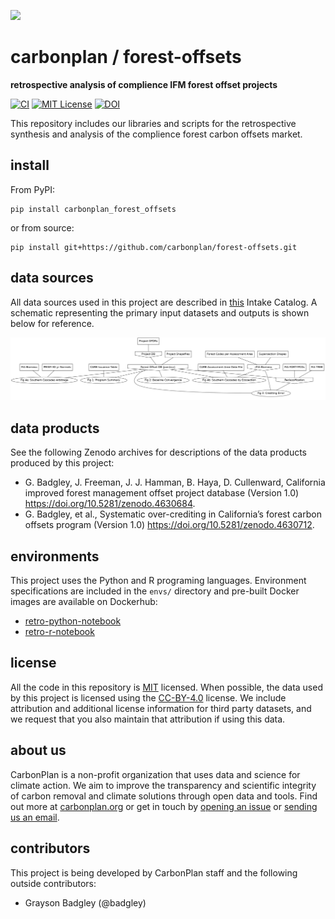 <img
  src='https://carbonplan-assets.s3.amazonaws.com/monogram/dark-small.png'
  height='48'
/>

# carbonplan / forest-offsets

**retrospective analysis of complience IFM forest offset projects**

[![CI](https://github.com/carbonplan/forest-offsets/actions/workflows/main.yaml/badge.svg)](https://github.com/carbonplan/forest-offsets/actions/workflows/main.yaml)
[![MIT License](https://badgen.net/badge/license/MIT/blue)](./LICENSE)
[![DOI](https://zenodo.org/badge/DOI/10.5281/zenodo.4628605.svg)](https://doi.org/10.5281/zenodo.4628605)

This repository includes our libraries and scripts for the retrospective synthesis and analysis of the complience forest carbon offsets market.

## install

From PyPI:

```shell
pip install carbonplan_forest_offsets
```

or from source:

```shell
pip install git+https://github.com/carbonplan/forest-offsets.git
```

## data sources

All data sources used in this project are described in [this](./carbonplan_forest_offsets/data/catalog.yaml) Intake Catalog. A schematic representing the primary input datasets and outputs is shown below for reference.

![offsets-dag](./offsets-dag.png)

## data products

See the following Zenodo archives for descriptions of the data products produced by this project:

- G. Badgley, J. Freeman, J. J. Hamman, B. Haya, D. Cullenward, California improved forest management offset project database (Version 1.0) https://doi.org/10.5281/zenodo.4630684.
- G. Badgley, et al., Systematic over-crediting in California’s forest carbon offsets program (Version 1.0) https://doi.org/10.5281/zenodo.4630712.

## environments

This project uses the Python and R programing languages. Environment specifications are included in the `envs/` directory and pre-built Docker images are available on Dockerhub:

- [retro-python-notebook](https://hub.docker.com/repository/docker/carbonplan/retro-python-notebook)
- [retro-r-notebook](https://hub.docker.com/repository/docker/carbonplan/retro-r-notebook)

## license

All the code in this repository is [MIT](https://choosealicense.com/licenses/mit/) licensed. When possible, the data used by this project is licensed using the [CC-BY-4.0](https://choosealicense.com/licenses/cc-by-4.0/) license. We include attribution and additional license information for third party datasets, and we request that you also maintain that attribution if using this data.

## about us

CarbonPlan is a non-profit organization that uses data and science for climate action. We aim to improve the transparency and scientific integrity of carbon removal and climate solutions through open data and tools. Find out more at [carbonplan.org](https://carbonplan.org/) or get in touch by [opening an issue](https://github.com/carbonplan/forest-offsets/issues/new) or [sending us an email](mailto:hello@carbonplan.org).

## contributors

This project is being developed by CarbonPlan staff and the following outside contributors:

- Grayson Badgley (@badgley)
